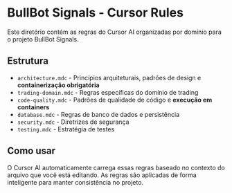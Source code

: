# BullBot Signals - Cursor Rules

Este diretório contém as regras do Cursor AI organizadas por domínio para o projeto BullBot Signals.

## Estrutura

- `architecture.mdc` - Princípios arquiteturais, padrões de design e **containerização obrigatória**
- `trading-domain.mdc` - Regras específicas do domínio de trading
- `code-quality.mdc` - Padrões de qualidade de código e **execução em containers**
- `database.mdc` - Regras de banco de dados e persistência
- `security.mdc` - Diretrizes de segurança
- `testing.mdc` - Estratégia de testes

## Como usar

O Cursor AI automaticamente carrega essas regras baseado no contexto do arquivo que você está editando. As regras são aplicadas de forma inteligente para manter consistência no projeto. 